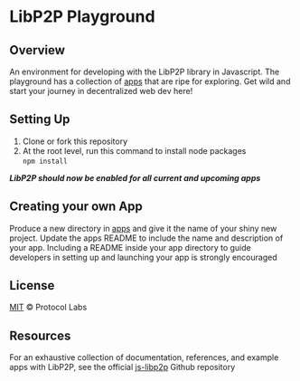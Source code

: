# LibP2P Playground
## Overview
An environment for developing with the LibP2P library in Javascript. The playground has a collection of [apps](/apps) that are ripe for exploring. Get wild and start your journey in decentralized web dev here!

## Setting Up
1. Clone or fork this repository
2. At the root level, run this command to install node packages  
```npm install```

***LibP2P should now be enabled for all current and upcoming apps***

## Creating your own App
Produce a new directory in [apps](/apps) and give it the name of your shiny new project.  Update the apps README to include the name and description of your app. Including a README inside your app directory to guide developers in setting up and launching your app is strongly encouraged

## License
[MIT](LICENSE) © Protocol Labs  

## Resources
For an exhaustive collection of documentation, references, and example apps with LibP2P, see the official [js-libp2p](https://github.com/libp2p/js-libp2p) Github repository

